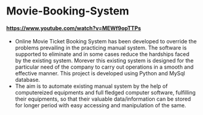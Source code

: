 # Movie-Booking-System
#### https://www.youtube.com/watch?v=MEWf9opTTPs
- Online Movie Ticket Booking System has been developed to override the problems prevailing in the practicing manual system. The software is supported to eliminate and in some cases reduce the hardships faced by the existing system. Morever this existing system is designed for the particular need of the company to carry out operations in a smooth and effective manner. This project is developed using Python and MySql database.
- The aim is to automate existing manual system by the help of computereized equipments and full fledged computer software, fulfilling their equipments, so that their valuable data/information can be stored for longer period with easy accessing and manipulation of the same.
